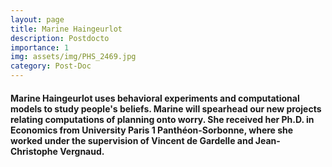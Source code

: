 ```yaml
---
layout: page
title: Marine Haingeurlot
description: Postdocto
importance: 1
img: assets/img/PHS_2469.jpg
category: Post-Doc
---
```


#### Marine Haingeurlot uses behavioral experiments and computational models to study people's beliefs. Marine will spearhead our new projects relating computations of planning onto worry. She received her Ph.D. in Economics from University Paris 1 Panthéon-Sorbonne, where she worked under the supervision of Vincent de Gardelle and Jean-Christophe Vergnaud.
